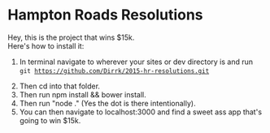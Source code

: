Hampton Roads Resolutions
=================

Hey, this is the project that wins $15k.</br> Here's how to install it:</br>
1. In terminal navigate to wherever your sites or dev directory is and run </br> <code>git https://github.com/Dirrk/2015-hr-resolutions.git  <optional name of what you want to call the folder> </code> </br>
2. Then cd into that folder.</br>
3. Then run npm install && bower install.</br>
4. Then run "node ." (Yes the dot is there intentionally). </br> 
5. You can then navigate to localhost:3000 and find a sweet ass app that's going to win $15k.</br>
